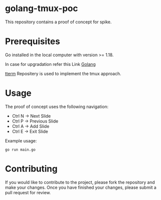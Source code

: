 # golang-tmux-poc

This repository contains a proof of concept for spike. 

# Prerequisites
Go installed in the local computer with version >= 1.18.

In case for upgradation refer this Link [Golang](https://www.golinuxcloud.com/upgrade-go-version/)

[tterm](git.sr.ht/~rockorager/tterm/) Repositery is used to implement the tmux approach.

# Usage

The proof of concept uses the following navigation:

* Ctrl N -> Next Slide
* Ctrl P -> Previous Slide
* Ctrl A -> Add Slide
* Ctrl E -> Exit Slide

Example usage:

```
go run main.go

```

# Contributing
If you would like to contribute to the project, please fork the repository and make your changes. Once you have finished your changes, please submit a pull request for review.







